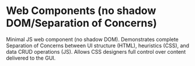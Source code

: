 # Web Components (no shadow DOM/Separation of Concerns)
Minimal JS web component (no shadow DOM). Demonstrates complete Separation of Concerns between UI structure (HTML), heuristics (CSS), and data CRUD operations (JS). Allows CSS designers full control over content delivered to the GUI.
